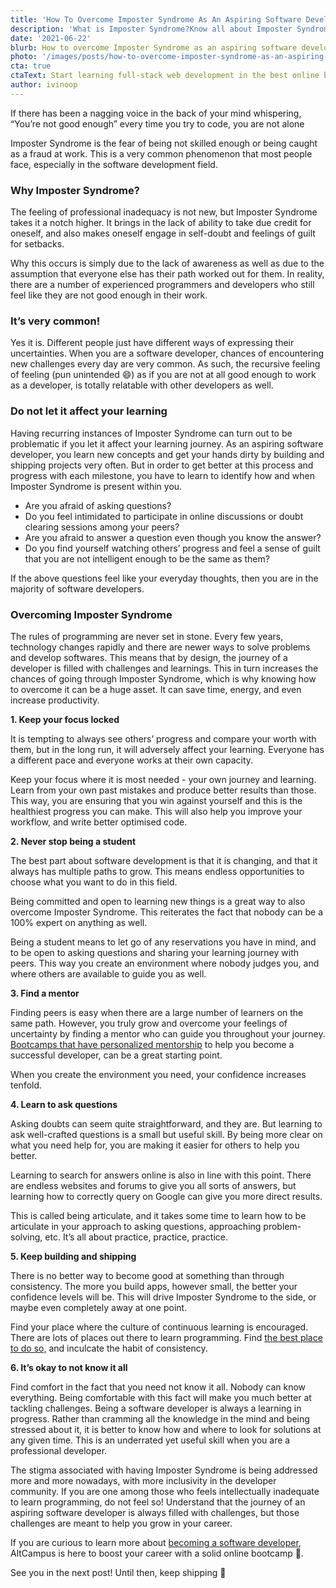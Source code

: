 ```yaml
---
title: 'How To Overcome Imposter Syndrome As An Aspiring Software Developer'
description: 'What is Imposter Syndrome?Know all about Imposter Syndrome and how to overcome it.'
date: '2021-06-22'
blurb: How to overcome Imposter Syndrome as an aspiring software developer.
photo: '/images/posts/how-to-overcome-imposter-syndrome-as-an-aspiring-software-developer.png'
cta: true
ctaText: Start learning full-stack web development in the best online bootcamp in India, and launch your developer career! 🚀
author: ivinoop
---
```


If there has been a nagging voice in the back of your mind whispering, “You’re not good enough” every time you try to code, you are not alone

Imposter Syndrome is the fear of being not skilled enough or being caught as a fraud at work. This is a very common phenomenon that most people face, especially in the software development field.

### Why Imposter Syndrome?

The feeling of professional inadequacy is not new, but Imposter Syndrome takes it a notch higher. It brings in the lack of ability to take due credit for oneself, and also makes oneself engage in self-doubt and feelings of guilt for setbacks.

Why this occurs is simply due to the lack of awareness as well as due to the assumption that everyone else has their path worked out for them. In reality, there are a number of experienced programmers and developers who still feel like they are not good enough in their work.

### It’s very common!

Yes it is. Different people just have different ways of expressing their uncertainties. When you are a software developer, chances of encountering new challenges every day are very common. As such, the recursive feeling of feeling (pun unintended 😄) as if you are not at all good enough to work as a developer, is totally relatable with other developers as well.

### Do not let it affect your learning

Having recurring instances of Imposter Syndrome can turn out to be problematic if you let it affect your learning journey. As an aspiring software developer, you learn new concepts and get your hands dirty by building and shipping projects very often. But in order to get better at this process and progress with each milestone, you have to learn to identify how and when Imposter Syndrome is present within you.

- Are you afraid of asking questions?
- Do you feel intimidated to participate in online discussions or doubt clearing sessions among your peers?
- Are you afraid to answer a question even though you know the answer?
- Do you find yourself watching others’ progress and feel a sense of guilt that you are not intelligent enough to be the same as them?

If the above questions feel like your everyday thoughts, then you are in the majority of software developers.

### Overcoming Imposter Syndrome

The rules of programming are never set in stone. Every few years, technology changes rapidly and there are newer ways to solve problems and develop softwares. This means that by design, the journey of a developer is filled with challenges and learnings. This in turn increases the chances of going through Imposter Syndrome, which is why knowing how to overcome it can be a huge asset. It can save time, energy, and even increase productivity.

**1. Keep your focus locked**

It is tempting to always see others’ progress and compare your worth with them, but in the long run, it will adversely affect your learning. Everyone has a different pace and everyone works at their own capacity.

Keep your focus where it is most needed - your own journey and learning. Learn from your own past mistakes and produce better results than those. This way, you are ensuring that you win against yourself and this is the healthiest progress you can make. This will also help you improve your workflow, and write better optimised code.

**2. Never stop being a student**

The best part about software development is that it is changing, and that it always has multiple paths to grow. This means endless opportunities to choose what you want to do in this field.

Being committed and open to learning new things is a great way to also overcome Imposter Syndrome. This reiterates the fact that nobody can be a 100% expert on anything as well.

Being a student means to let go of any reservations you have in mind, and to be open to asking questions and sharing your learning journey with peers. This way you create an environment where nobody judges you, and where others are available to guide you as well.

**3. Find a mentor**

Finding peers is easy when there are a large number of learners on the same path. However, you truly grow and overcome your feelings of uncertainty by finding a mentor who can guide you throughout your journey. [Bootcamps that have personalized mentorship](https://altcampus.school/) to help you become a successful developer, can be a great starting point.

When you create the environment you need, your confidence increases tenfold.

**4. Learn to ask questions**

Asking doubts can seem quite straightforward, and they are. But learning to ask well-crafted questions is a small but useful skill. By being more clear on what you need help for, you are making it easier for others to help you better.

Learning to search for answers online is also in line with this point. There are endless websites and forums to give you all sorts of answers, but learning how to correctly query on Google can give you more direct results.

This is called being articulate, and it takes some time to learn how to be articulate in your approach to asking questions, approaching problem-solving, etc. It’s all about practice, practice, practice.

**5. Keep building and shipping**

There is no better way to become good at something than through consistency. The more you build apps, however small, the better your confidence levels will be. This will drive Imposter Syndrome to the side, or maybe even completely away at one point.

Find your place where the culture of continuous learning is encouraged. There are lots of places out there to learn programming. Find [the best place to do so,](https://altcampus.school/community/posts/what-are-the-best-places-to-learn-coding) and inculcate the habit of consistency.

**6. It’s okay to not know it all**

Find comfort in the fact that you need not know it all. Nobody can know everything. Being comfortable with this fact will make you much better at tackling challenges. Being a software developer is always a learning in progress. Rather than cramming all the knowledge in the mind and being stressed about it, it is better to know how and where to look for solutions at any given time. This is an underrated yet useful skill when you are a professional developer.

The stigma associated with having Imposter Syndrome is being addressed more and more nowadays, with more inclusivity in the developer community. If you are one among those who feels intellectually inadequate to learn programming, do not feel so! Understand that the journey of an aspiring software developer is always filled with challenges, but those challenges are meant to help you grow in your career.

If you are curious to learn more about [becoming a software developer](https://altcampus.school/community/posts/heres-everything-you-need-to-know-to-become-a-full-stack-web-developer), AltCampus is here to boost your career with a solid online bootcamp 🚀.

See you in the next post! Until then, keep shipping 🙌
